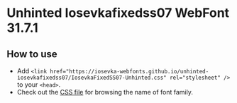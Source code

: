 # Unhinted Iosevkafixedss07 WebFont 31.7.1

## How to use

- Add `<link href="https://iosevka-webfonts.github.io/unhinted-iosevkafixedss07/IosevkaFixedSS07-Unhinted.css" rel="stylesheet" />` to your `<head>`.
- Check out the [CSS file](./IosevkaFixedSS07-Unhinted.css) for browsing the name of font family.
